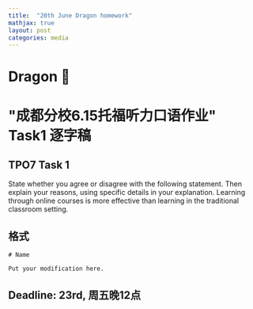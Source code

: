 ```yaml
---
title:  "20th June Dragon homework"
mathjax: true
layout: post
categories: media
---
```


# Dragon 🐉 

# "成都分校6.15托福听力口语作业"  Task1 逐字稿

## TPO7 Task 1 

State whether you agree or disagree with the following statement. Then explain your reasons, using specific details in your explanation. Learning through online courses is more effective than learning in the traditional classroom setting.

## 格式

```
# Name

Put your modification here.

```

## Deadline: 23rd, 周五晚12点

 